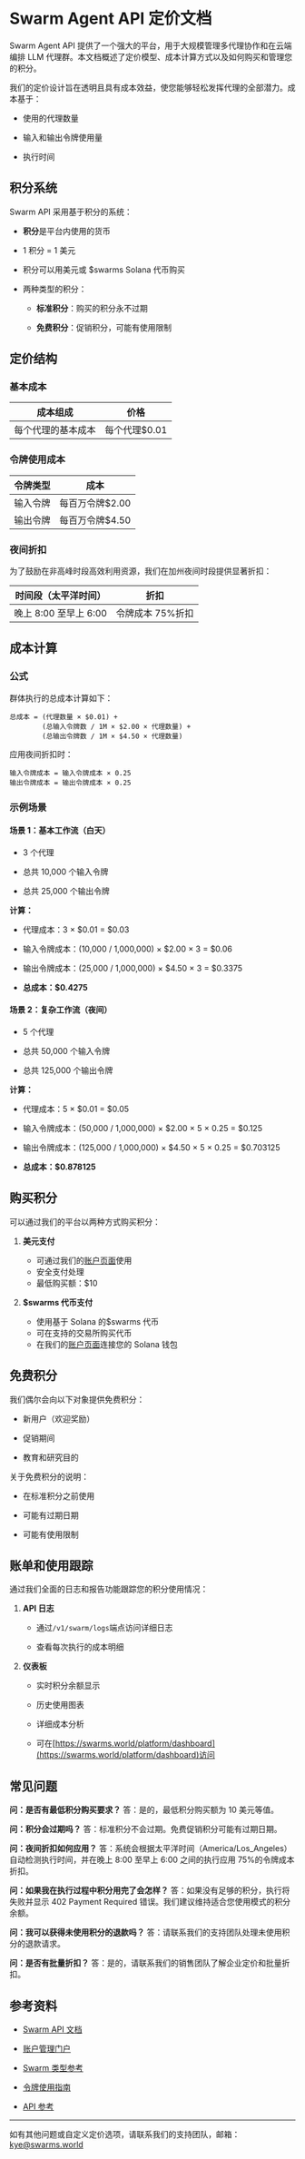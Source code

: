 # Swarm Agent API 定价文档

Swarm Agent API 提供了一个强大的平台，用于大规模管理多代理协作和在云端编排 LLM 代理群。本文档概述了定价模型、成本计算方式以及如何购买和管理您的积分。

我们的定价设计旨在透明且具有成本效益，使您能够轻松发挥代理的全部潜力。成本基于：

- 使用的代理数量

- 输入和输出令牌使用量

- 执行时间

## 积分系统

Swarm API 采用基于积分的系统：

- **积分**是平台内使用的货币

- 1 积分 = 1 美元

- 积分可以用美元或 $swarms Solana 代币购买

- 两种类型的积分：

  - **标准积分**：购买的积分永不过期

  - **免费积分**：促销积分，可能有使用限制

## 定价结构

### 基本成本

| 成本组成           | 价格          |
| ------------------ | ------------- |
| 每个代理的基本成本 | 每个代理$0.01 |

### 令牌使用成本

| 令牌类型 | 成本            |
| -------- | --------------- |
| 输入令牌 | 每百万令牌$2.00 |
| 输出令牌 | 每百万令牌$4.50 |

### 夜间折扣

为了鼓励在非高峰时段高效利用资源，我们在加州夜间时段提供显著折扣：

| 时间段（太平洋时间）  | 折扣             |
| --------------------- | ---------------- |
| 晚上 8:00 至早上 6:00 | 令牌成本 75%折扣 |

## 成本计算

### 公式

群体执行的总成本计算如下：

```
总成本 = (代理数量 × $0.01) +
        (总输入令牌数 / 1M × $2.00 × 代理数量) +
        (总输出令牌数 / 1M × $4.50 × 代理数量)
```

应用夜间折扣时：

```
输入令牌成本 = 输入令牌成本 × 0.25
输出令牌成本 = 输出令牌成本 × 0.25
```

### 示例场景

#### 场景 1：基本工作流（白天）

- 3 个代理

- 总共 10,000 个输入令牌

- 总共 25,000 个输出令牌

**计算：**

- 代理成本：3 × $0.01 = $0.03

- 输入令牌成本：(10,000 / 1,000,000) × $2.00 × 3 = $0.06

- 输出令牌成本：(25,000 / 1,000,000) × $4.50 × 3 = $0.3375

- **总成本：$0.4275**

#### 场景 2：复杂工作流（夜间）

- 5 个代理

- 总共 50,000 个输入令牌

- 总共 125,000 个输出令牌

**计算：**

- 代理成本：5 × $0.01 = $0.05

- 输入令牌成本：(50,000 / 1,000,000) × $2.00 × 5 × 0.25 = $0.125

- 输出令牌成本：(125,000 / 1,000,000) × $4.50 × 5 × 0.25 = $0.703125

- **总成本：$0.878125**

## 购买积分

可以通过我们的平台以两种方式购买积分：

1. **美元支付**

   - 可通过我们的[账户页面](https://swarms.world/platform/account)使用
   - 安全支付处理
   - 最低购买额：$10

2. **$swarms 代币支付**
   - 使用基于 Solana 的$swarms 代币
   - 可在支持的交易所购买代币
   - 在我们的[账户页面](https://swarms.world/platform/account)连接您的 Solana 钱包

## 免费积分

我们偶尔会向以下对象提供免费积分：

- 新用户（欢迎奖励）

- 促销期间

- 教育和研究目的

关于免费积分的说明：

- 在标准积分之前使用

- 可能有过期日期

- 可能有使用限制

## 账单和使用跟踪

通过我们全面的日志和报告功能跟踪您的积分使用情况：

1. **API 日志**

   - 通过`/v1/swarm/logs`端点访问详细日志

   - 查看每次执行的成本明细

2. **仪表板**

   - 实时积分余额显示

   - 历史使用图表

   - 详细成本分析

   - 可在[https://swarms.world/platform/dashboard](https://swarms.world/platform/dashboard)访问

## 常见问题

**问：是否有最低积分购买要求？**
答：是的，最低积分购买额为 10 美元等值。

**问：积分会过期吗？**
答：标准积分不会过期。免费促销积分可能有过期日期。

**问：夜间折扣如何应用？**
答：系统会根据太平洋时间（America/Los_Angeles）自动检测执行时间，并在晚上 8:00 至早上 6:00 之间的执行应用 75%的令牌成本折扣。

**问：如果我在执行过程中积分用完了会怎样？**
答：如果没有足够的积分，执行将失败并显示 402 Payment Required 错误。我们建议维持适合您使用模式的积分余额。

**问：我可以获得未使用积分的退款吗？**
答：请联系我们的支持团队处理未使用积分的退款请求。

**问：是否有批量折扣？**
答：是的，请联系我们的销售团队了解企业定价和批量折扣。

## 参考资料

- [Swarm API 文档](https://docs.swarms.world)

- [账户管理门户](https://swarms.world/platform/account)

- [Swarm 类型参考](https://docs.swarms.world/swarm-types)

- [令牌使用指南](https://docs.swarms.world/token-usage)

- [API 参考](https://docs.swarms.world/api-reference)

---

如有其他问题或自定义定价选项，请联系我们的支持团队，邮箱：kye@swarms.world
